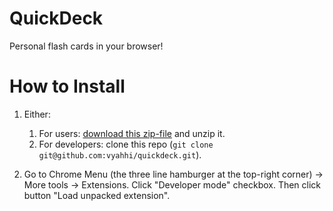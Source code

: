 # QuickDeck

Personal flash cards in your browser!

# How to Install

1. Either:
   1. For users: [download this zip-file](https://github.com/vyahhi/quickdeck/archive/master.zip) and unzip it.
   2. For developers: clone this repo (`git clone git@github.com:vyahhi/quickdeck.git`).

2. Go to Chrome Menu (the three line hamburger at the top-right corner) &rarr; More tools &rarr; Extensions. Click "Developer mode" checkbox. Then click button "Load unpacked extension".


